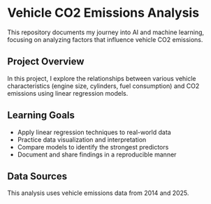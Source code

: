 # Vehicle CO2 Emissions Analysis

This repository documents my journey into AI and machine learning, focusing on analyzing factors that influence vehicle CO2 emissions.

## Project Overview
In this project, I explore the relationships between various vehicle characteristics (engine size, cylinders, fuel consumption) and CO2 emissions using linear regression models.

## Learning Goals
- Apply linear regression techniques to real-world data
- Practice data visualization and interpretation
- Compare models to identify the strongest predictors
- Document and share findings in a reproducible manner

## Data Sources
This analysis uses vehicle emissions data from 2014 and 2025.